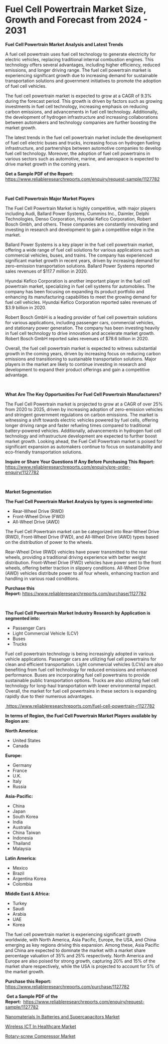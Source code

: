 <p><h1>Fuel Cell Powertrain Market Size, Growth and Forecast from 2024 - 2031</h1></p><p><strong>Fuel Cell Powertrain Market Analysis and Latest Trends</strong></p>
<p><p>A fuel cell powertrain uses fuel cell technology to generate electricity for electric vehicles, replacing traditional internal combustion engines. This technology offers several advantages, including higher efficiency, reduced emissions, and longer driving range. The fuel cell powertrain market is experiencing significant growth due to increasing demand for sustainable transportation solutions and government initiatives to promote the adoption of fuel cell vehicles.</p><p>The fuel cell powertrain market is expected to grow at a CAGR of 9.3% during the forecast period. This growth is driven by factors such as growing investments in fuel cell technology, increasing emphasis on reducing carbon emissions, and advancements in fuel cell technology. Additionally, the development of hydrogen infrastructure and increasing collaborations between automakers and technology companies are further boosting the market growth.</p><p>The latest trends in the fuel cell powertrain market include the development of fuel cell electric buses and trucks, increasing focus on hydrogen fueling infrastructure, and partnerships between automotive companies to develop fuel cell technology. Moreover, the adoption of fuel cell powertrains in various sectors such as automotive, marine, and aerospace is expected to drive market growth in the coming years.</p></p>
<p><strong>Get a Sample PDF of the Report:&nbsp;</strong> <a href="https://www.reliableresearchreports.com/enquiry/request-sample/1127782">https://www.reliableresearchreports.com/enquiry/request-sample/1127782</a></p>
<p>&nbsp;</p>
<p><strong>Fuel Cell Powertrain Major Market Players</strong></p>
<p><p>The Fuel Cell Powertrain Market is highly competitive, with major players including Audi, Ballard Power Systems, Cummins Inc., Daimler, Delphi Technologies, Denso Corporation, Hyundai Kefico Corporation, Robert Bosch Gmbh, and others. These companies are constantly innovating and investing in research and development to gain a competitive edge in the market.</p><p>Ballard Power Systems is a key player in the fuel cell powertrain market, offering a wide range of fuel cell solutions for various applications such as commercial vehicles, buses, and trains. The company has experienced significant market growth in recent years, driven by increasing demand for zero-emission transportation solutions. Ballard Power Systems reported sales revenues of $117.7 million in 2020.</p><p>Hyundai Kefico Corporation is another important player in the fuel cell powertrain market, specializing in fuel cell systems for automobiles. The company has been focusing on expanding its product portfolio and enhancing its manufacturing capabilities to meet the growing demand for fuel cell vehicles. Hyundai Kefico Corporation reported sales revenues of $3.9 billion in 2020.</p><p>Robert Bosch GmbH is a leading provider of fuel cell powertrain solutions for various applications, including passenger cars, commercial vehicles, and stationary power generation. The company has been investing heavily in fuel cell technology to drive innovation and accelerate market growth. Robert Bosch GmbH reported sales revenues of $78.6 billion in 2020.</p><p>Overall, the fuel cell powertrain market is expected to witness substantial growth in the coming years, driven by increasing focus on reducing carbon emissions and transitioning to sustainable transportation solutions. Major players in the market are likely to continue investing in research and development to expand their product offerings and gain a competitive advantage.</p></p>
<p>&nbsp;</p>
<p><strong>What Are The Key Opportunities For Fuel Cell Powertrain Manufacturers?</strong></p>
<p><p>The Fuel Cell Powertrain market is projected to grow at a CAGR of over 25% from 2020 to 2025, driven by increasing adoption of zero-emission vehicles and stringent government regulations on carbon emissions. The market is witnessing a shift towards electric vehicles powered by fuel cells, offering longer driving range and faster refueling times compared to traditional battery-powered vehicles. Additionally, advancements in hydrogen fuel cell technology and infrastructure development are expected to further boost market growth. Looking ahead, the Fuel Cell Powertrain market is poised for significant expansion as automakers continue to focus on sustainability and eco-friendly transportation solutions.</p></p>
<p><strong>Inquire or Share Your Questions If Any Before Purchasing This Report:</strong> <a href="https://www.reliableresearchreports.com/enquiry/pre-order-enquiry/1127782">https://www.reliableresearchreports.com/enquiry/pre-order-enquiry/1127782</a></p>
<p>&nbsp;</p>
<p><strong>Market Segmentation</strong></p>
<p><strong>The Fuel Cell Powertrain Market Analysis by types is segmented into:</strong></p>
<p><ul><li>Rear-Wheel Drive (RWD)</li><li>Front-Wheel Drive (FWD)</li><li>All-Wheel Drive (AWD)</li></ul></p>
<p><p>The Fuel Cell Powertrain market can be categorized into Rear-Wheel Drive (RWD), Front-Wheel Drive (FWD), and All-Wheel Drive (AWD) types based on the distribution of power to the wheels. </p><p>Rear-Wheel Drive (RWD) vehicles have power transmitted to the rear wheels, providing a traditional driving experience with better weight distribution. Front-Wheel Drive (FWD) vehicles have power sent to the front wheels, offering better traction in slippery conditions. All-Wheel Drive (AWD) vehicles distribute power to all four wheels, enhancing traction and handling in various road conditions.</p></p>
<p><strong>Purchase this Report:&nbsp;</strong><a href="https://www.reliableresearchreports.com/purchase/1127782">https://www.reliableresearchreports.com/purchase/1127782</a></p>
<p>&nbsp;</p>
<p><strong>The Fuel Cell Powertrain Market Industry Research by Application is segmented into:</strong></p>
<p><ul><li>Passenger Cars</li><li>Light Commercial Vehicle (LCV)</li><li>Buses</li><li>Trucks</li></ul></p>
<p><p>Fuel cell powertrain technology is being increasingly adopted in various vehicle applications. Passenger cars are utilizing fuel cell powertrains for clean and efficient transportation. Light commercial vehicles (LCVs) are also benefiting from fuel cell technology for reduced emissions and enhanced performance. Buses are incorporating fuel cell powertrains to provide sustainable public transportation options. Trucks are also utilizing fuel cell technology for long-haul transportation with lower environmental impact. Overall, the market for fuel cell powertrains in these sectors is expanding rapidly due to their numerous advantages.</p></p>
<p><a href="https://www.reliableresearchreports.com/fuel-cell-powertrain-r1127782">&nbsp;https://www.reliableresearchreports.com/fuel-cell-powertrain-r1127782</a></p>
<p><strong>In terms of Region, the Fuel Cell Powertrain Market Players available by Region are:</strong></p>
<p>
    <p> <strong> North America: </strong>
        <ul>
            <li>United States</li>
            <li>Canada</li>
        </ul>
        </p> 
    <p> <strong> Europe: </strong>
        <ul>
            <li>Germany</li>
            <li>France</li>
            <li>U.K.</li>
            <li>Italy</li>
            <li>Russia</li>
        </ul>
        </p> 
    <p> <strong> Asia-Pacific: </strong>
        <ul>
            <li>China</li>
            <li>Japan</li>
            <li>South Korea</li>
            <li>India</li>
            <li>Australia</li>
            <li>China Taiwan</li>
            <li>Indonesia</li>
            <li>Thailand</li>
            <li>Malaysia</li>
        </ul>
        </p> 
    <p> <strong> Latin America: </strong>
        <ul>
            <li>Mexico</li>
            <li>Brazil</li>
            <li>Argentina Korea</li>
            <li>Colombia</li>
        </ul>
        </p> 
    <p> <strong> Middle East & Africa: </strong>
        <ul>
            <li>Turkey</li>
            <li>Saudi</li>
            <li>Arabia</li>
            <li>UAE</li>
            <li>Korea</li>
        </ul>
    </p>
    </p>
<p><p>The fuel cell powertrain market is experiencing significant growth worldwide, with North America, Asia Pacific, Europe, the USA, and China emerging as key regions driving this expansion. Among these, Asia Pacific and China are expected to dominate the market with a market share percentage valuation of 35% and 25% respectively. North America and Europe are also poised for strong growth, capturing 20% and 15% of the market share respectively, while the USA is projected to account for 5% of the market growth.</p></p>
<p><strong>Purchase this Report: </strong><a href="https://www.reliableresearchreports.com/purchase/1127782">https://www.reliableresearchreports.com/purchase/1127782</a></p>
<p>&nbsp;<strong>Get a Sample PDF of the Report:&nbsp;&nbsp;</strong><a href="https://www.reliableresearchreports.com/enquiry/request-sample/1127782">https://www.reliableresearchreports.com/enquiry/request-sample/1127782</a></p>
<p><strong></strong></p>
<p><p><a href="https://www.linkedin.com/pulse/nanomaterials-batteries-supercapacitors-market-trends-analysis-awtye">Nanomaterials In Batteries and Supercapacitors Market</a></p><p><a href="https://www.linkedin.com/pulse/wireless-ict-healthcare-market-comprehensive-assessment-type-wgyye">Wireless ICT In Healthcare Market</a></p><p><a href="https://www.linkedin.com/pulse/rotary-screw-compressor-market-size-trends-complete-industry-qqujf">Rotary-screw Compressor Market</a></p></p>